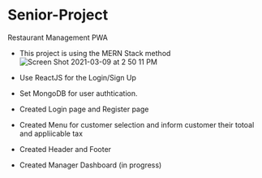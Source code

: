 # Senior-Project

Restaurant Management PWA

* This project is using the MERN Stack method
![Screen Shot 2021-03-09 at 2 50 11 PM](https://user-images.githubusercontent.com/49082278/110529460-4a764e00-80e7-11eb-9813-3c47ce7253f8.png)

* Use ReactJS for the Login/Sign Up 
* Set MongoDB for user authtication.
* Created Login page and Register page
* Created Menu for customer selection and inform customer their totoal and appliicable tax
* Created Header and Footer
* Created Manager Dashboard (in progress)
